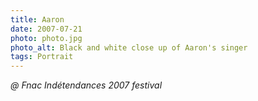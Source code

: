 ```yaml
---
title: Aaron
date: 2007-07-21
photo: photo.jpg
photo_alt: Black and white close up of Aaron's singer
tags: Portrait
---
```


_@ Fnac Indétendances 2007 festival_
